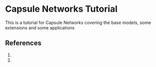 # Capsule Networks Tutorial
This is a tutorial for Capsule Networks covering the base models, some extensions and some applications

## References
1. [pytorch implimentation of the paper Dynamic Routing Between Capsules by Hao Ren]: https://github.com/leftthomas/CapsNet
2. [Matrix Capsules with EM Routing explained with tensorflow implimentation on Jonathan Hui blog]: https://jhui.github.io/2017/11/14/Matrix-Capsules-with-EM-routing-Capsule-Network

